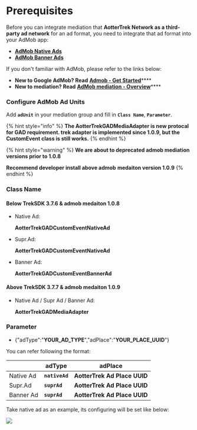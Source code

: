 # Prerequisites

Before you can integrate mediation that **AotterTrek Network as a third-party ad network** for an ad format, you need to integrate that ad format into your AdMob app:

* ****[**AdMob Native Ads**](https://developers.google.com/admob/ios/native/start)****
* ****[**AdMob Banner Ads**](https://developers.google.com/admob/ios/banner)****

If you don't familiar with AdMob, please refer to the links below:

* **New to Google AdMob? Read** [**Admob - Get Started**](https://developers.google.com/admob/ios/quick-start)****
* **New to mediation? Read** [**AdMob mediation - Overview**](https://developers.google.com/admob/ios/mediate)****

### Configure AdMob Ad Units

Add **`adUnit`** in your mediation group and fill in **`Class Name`**, **`Parameter`**.



{% hint style="info" %}
**The AotterTrekGADMediaAdapter is new protocal for GAD requirement. trek adapter is implemented since 1.0.9, but the CustomEvent class is still works.**
{% endhint %}

{% hint style="warning" %}
**We are about to deprecated admob mediation versions prior to 1.0.8**

**Recommend developer install above admob** **medaiton version 1.0.9**
{% endhint %}

### **Class Name**&#x20;

#### **B**elow TrekSDK 3.7.6 & admob medaiton 1.0.8

*   Native Ad:

    **AotterTrekGADCustomEventNativeAd**
*   Supr.Ad:

    **AotterTrekGADCustomEventNativeAd**
*   Banner Ad:

    **AotterTrekGADCustomEventBannerAd**

#### Above TrekSDK 3.7.7 & admob medaiton 1.0.9

*   Native Ad / Supr Ad / Banner Ad:&#x20;

    **AotterTrekGADMediaAdapter**

### Parameter

* {"adType":"**YOUR\_AD\_TYPE**","adPlace":"**YOUR\_PLACE\_UUID**"}

You can refer following the format:&#x20;

|           | adType         | adPlace                      |
| --------- | -------------- | ---------------------------- |
| Native Ad | **`nativeAd`** | **AotterTrek Ad Place UUID** |
| Supr.Ad   | **`suprAd`**   | **AotterTrek Ad Place UUID** |
| Banner Ad | **`suprAd`**   | **AotterTrek Ad Place UUID** |

Take native ad as an example, its configuring will be set like below:

![](../../.gitbook/assets/Admob\_native\_noTestUUID.png)
